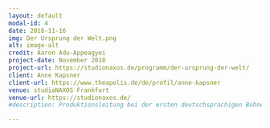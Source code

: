 ```yaml
---
layout: default
modal-id: 4
date: 2018-11-16
img: Der Ursprung der Welt.png
alt: image-alt
credit: Aaron Adu-Appeagyei
project-date: November 2018
project-url: https://studionaxos.de/programm/der-ursprung-der-welt/
client: Anne Kapsner
client-url: https://www.theapolis.de/de/profil/anne-kapsner
venue: studioNAXOS Frankfurt
venue-url: https://studionaxos.de/
#description: Produktionsleitung bei der ersten deutschsprachigen Bühnenadaption "Der Ursprung der Welt" von Liv Strömquist unter der Regie von Anne Kapsner, präsentiert im studioNAXOS

---
```

